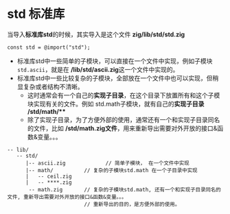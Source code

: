 # std 标准库
当导入**标准库std**的时候，其实导入是这个文件 **zig/lib/std/std.zig**
```zig
const std = @import("std");
```
- 标准库std中一些简单的子模块，可以直接在一个文件中实现，例如子模块`std.ascii`，就是在 **/lib/std/ascii.zig**这一个文件中实现的。
- 标准库std中一些比较复杂的子模块，全部放在一个文件中也可以实现，但稍显复杂或者结构不清晰。 
    - 这时通常会有一个自己的**实现子目录**，在这个目录下放置所有和这个子模块实现有关的文件。例如 std.math子模块，就有自己的**实现子目录 /std/math/\*\***
    - 除了实现子目录，为了方便外部的使用，通常还有一个和实现子目录同名的文件，比如 **/std/math.zig文件**，用来重新导出需要对外开放的接口&函数&变量。。。
```
-- lib/
   -- std/
      |-- ascii.zig             // 简单子模块， 在一个文件中实现
      |-- math/          // 复杂的子模块std.math 在一个子目录中实现
      |   -- ceil.zig
      |   -- ****.zig
       -- math.zig       // 复杂的子模块std.math, 还有一个和实现子目录同名的文件, 重新导出需要对外开放的接口&函数&变量。。。
                         // 重新导出的目的，是方便外部的使用。
```
